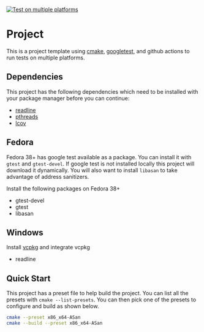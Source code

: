 [![Test on multiple platforms](https://github.com/shanep/cpp-project-template/actions/workflows/test-multi-platform.yml/badge.svg)](https://github.com/shanep/cpp-project-template/actions/workflows/test-multi-platform.yml)

# Project

This is a project template using [cmake](https://cmake.org/),
[googletest](https://github.com/google/googletest), and github actions to run
tests on multiple platforms.

## Dependencies

This project has the following dependencies which need to be installed with
your package manager before you can continue:

- [readline](https://tiswww.case.edu/php/chet/readline/rltop.html)
- [pthreads](https://hpc-tutorials.llnl.gov/posix/)
- [lcov](https://github.com/linux-test-project/lcov)

## Fedora

Fedora 38+ has google test available as a package. You can install it with
`gtest` and `gtest-devel`. If google test is not installed locally this project
will download it dynamically. You will also want to install `libasan` to take
advantage of address sanitizers.

Install the following packages on Fedora 38+

- gtest-devel
- gtest
- libasan

## Windows

Install [vcpkg](https://vcpkg.io/en/getting-started) and integrate vcpkg

- readline

## Quick Start

This project has a preset file to help build the project. You can list all the
presets with `cmake --list-presets`. You can then pick one of the presets to
configure and build as shown below.

```bash
cmake --preset x86_x64-ASan
cmake --build --preset x86_x64-ASan
```

